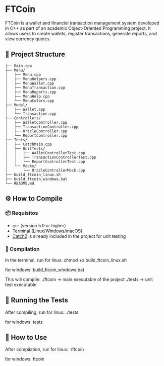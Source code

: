 # FTCoin

FTCoin is a wallet and financial transaction management system developed in C++ as part of an academic Object-Oriented Programming project. It allows users to create wallets, register transactions, generate reports, and view currency quotes.

## 📁 Project Structure

```text
├── Main.cpp
├── Menu/
│   ├── Menu.cpp
│   ├── MenuHelpers.cpp
│   ├── MenuWallet.cpp
│   ├── MenuTransaction.cpp
│   ├── MenuReports.cpp
│   ├── MenuHelp.cpp
│   └── MenuColors.cpp
├── Model/
│   ├── Wallet.cpp
│   └── Transaction.cpp
├── Controllers/
│   ├── WalletController.cpp
│   ├── TransactionController.cpp
│   ├── OracleController.cpp
│   └── ReportController.cpp
├── Tests/
│   ├── CatchMain.cpp
│   ├── UnitTests/
│   │   ├── WalletControllerTest.cpp
│   │   ├── TransactionControllerTest.cpp
│   │   └── ReportControllerTest.cpp
│   └── Mocks/
│       └── OracleControllerMock.cpp
├── build_ftcoin_linux.sh
├── build_ftcoin_windows.bat
└── README.md
```

## ⚙️ How to Compile
### 📦 Requisitos

- `g++` (version 5.0 or higher)
- Terminal (Linux/Windows/macOS)
- [Catch2](https://github.com/catchorg/Catch2) is already included in the project for unit testing

### 🔧 Compilation

In the terminal, run for linux:
chmod +x build_ftcoin_linux.sh

for windows:
build_ftcoin_windows.bat

This will compile:
./ftcoin → main executable of the project
./tests → unit test executable

## 🧪 Running the Tests
After compiling, run for linux:
./tests

for windows:
tests

## 🚀 How to Use
After compilation, run for linux:
./ftcoin

for windows:
ftcoin

